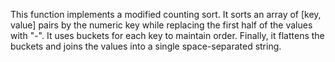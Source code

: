 This function implements a modified counting sort. It sorts an array of [key, value] pairs by the numeric key while replacing the first half of the values with "-". It uses buckets for each key to maintain order. Finally, it flattens the buckets and joins the values into a single space-separated string.